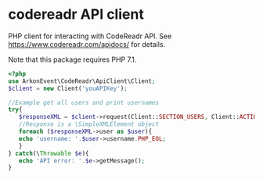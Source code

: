 # codereadr API client
PHP client for interacting with CodeReadr API. See https://www.codereadr.com/apidocs/ for details. 

Note that this package requires PHP 7.1.

```php
<?php
use ArkonEvent\CodeReadr\ApiClient\Client;
$client = new Client('youAPIKey');

//Example get all users and print usernames
try{
   $responseXML = $client->request(Client::SECTION_USERS, Client::ACTION_RETREIVE);
   //Response is a \SimpleXMLElement object
   foreach ($responseXML->user as $user){
   echo 'username: '.$user->username.PHP_EOL;
   }
} catch(\Throwable $e){
   echo 'API error: '.$e->getMessage();
}
```
